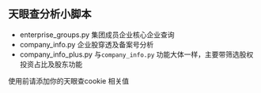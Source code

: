 ## 天眼查分析小脚本
- enterprise_groups.py  集团成员企业核心企业查询
- company_info.py 企业股穿透及备案号分析
- company_info_plus.py  与`company_info.py` 功能大体一样，主要带筛选股权投资占比及股东功能 


使用前请添加你的天眼查cookie 相关值
